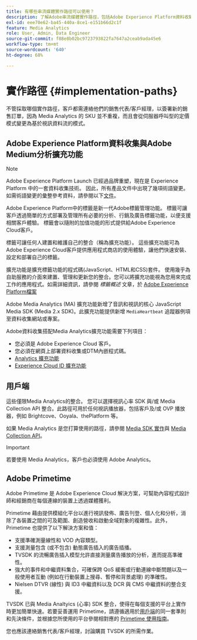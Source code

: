```yaml
---
title: 有哪些串流媒體實作路徑可以使用？
description: 了解Adobe串流媒體實作路徑，包括Adobe Experience Platform資料收集。
exl-id: eee70e62-ba45-440a-8ce1-e151b66d2c1f
feature: Media Analytics
role: User, Admin, Data Engineer
source-git-commit: f88e8b02bc9723793822fa7647a2ceab9ada45e6
workflow-type: tm+mt
source-wordcount: '640'
ht-degree: 68%

---
```


# 實作路徑 {#implementation-paths}

不管採取哪個實作路徑，客戶都需連絡他們的銷售代表/客戶經理，以簽署新的銷售訂單，因為 Media Analytics 的 SKU 並不重複，而且會從伺服器呼叫型的定價模式變更為基於視訊資料流的模式。

## Adobe Experience Platform資料收集與Adobe Medium分析擴充功能

>[!NOTE]
>Adobe Experience Platform Launch 已經過品牌重塑，現在是 Experience Platform 中的一套資料收集技術。 因此，所有產品文件中出現了幾項術語變更。 如需術語變更的彙整參考資料，請參閱以下[文件](https://experienceleague.adobe.com/docs/experience-platform/tags/term-updates.html?lang=en)。


Adobe Experience Platform中的標籤是新一代Adobe標籤管理功能。 標籤可讓客戶透過簡單的方式部署及管理所有必要的分析、行銷及廣告標籤功能，以便支援相關客戶體驗。 標籤會以隨附的加值功能的形式提供給Adobe Experience Cloud客戶。

標籤可讓任何人建置和維護自己的整合（稱為擴充功能）。 這些擴充功能可為Adobe Experience Cloud客戶提供應用程式商店的使用體驗，讓他們快速安裝、設定和部署自己的標籤。

擴充功能是擴充標籤功能的程式碼(JavaScript、HTML和CSS)套件。 使用幾乎為自助服務的介面來建置、管理和更新您的整合。您可以將擴充功能視為您用來完成工作的應用程式。如需詳細資訊，請參閱 *標籤概述* 文章，於 [Adobe Experience Platform檔案](https://experienceleague.adobe.com/docs/experience-platform/tags/home.html?lang=zh-Hant)

Adobe Media Analytics (MA) 擴充功能新增了音訊和視訊的核心 JavaScript Media SDK (Media 2.x SDK)。此擴充功能提供新增 `MediaHeartbeat` 追蹤器例項至資料收集網站或專案。

Adobe資料收集搭配Media Analytics擴充功能需要下列項目：
* 您必須是 Adobe Experience Cloud 客戶。
* 您必須在網頁上部署資料收集或DTM內嵌程式碼。
* [Analytics 擴充功能](https://experienceleague.adobe.com/docs/experience-platform/tags/extensions/adobe/analytics/overview.html?lang=zh-Hant)
* [Experience Cloud ID 擴充功能](https://experienceleague.adobe.com/docs/experience-platform/tags/extensions/adobe/id-service/overview.html?lang=zh=Hant)


## 用戶端

這些僅限Media Analytics的整合。 您可以選擇視訊心率 SDK 與/或 Media Collection API 整合。此路徑可用於任何視訊播放器，包括客戶及/或 OVP 播放器，例如 Brightcove、Ooyala、thePlatform 等。

如果 Media Analytics 是您打算使用的路徑，請參閱 [Media SDK 實作](/help/sdk-implement/setup/setup-overview.md)與 [Media Collection API](/help/media-collection-api/mc-api-overview.md)。

>[!IMPORTANT]
>若要使用 Media Analytics，客戶也必須使用 Adobe Analytics。

## Adobe Primetime

Adobe Primetime 是 Adobe Experience Cloud 解決方案，可幫助內容程式設計師和經銷商在每個連線的裝置上透過媒體獲利。

Primetime 藉由提供模組化平台以進行視訊發佈、廣告刊登、個人化和分析，消除了各裝置之間的可及範圍、創造營收和啟動全域對象的複雜性。此外，Primetime 也提供了以下解決方案和值：

* 支援準確測量線性和 VOD 內容類型。
* 支援測量包含 (或不包含) 動態廣告插入的廣告插播。
* TVSDK 的流暢廣告插入模型允許直接測量廣告播放的分析，進而提高準確性。
* 強大的事件和中繼資料集合，可確保跨 QoS 緩衝或行動連線中斷問題以及一般使用者互動 (例如在行動裝置上搜尋、暫停和背景處理) 的準確性。
* Nielsen DTVR (線性) 與 ID3 中繼資料以及 DCR 與 CMS 中繼資料的整合支援。


TVSDK 已與 Media Analtyics (心率) SDK 整合，使得在每個支援的平台上實作時更加簡單快速。若要妥善運用 Primetime，請遵循適用於[用戶端](/help/intro-to-ava/implementation-paths/client-side-path.md)的同一套準則和先決條件，並根據您所使用的平台參閱相對應的 [Primetime 使用指南](https://helpx.adobe.com/tw/primetime/user-guide.html)。

您也應該連絡銷售代表/客戶經理，討論購買 TVSDK 的所需作業。
